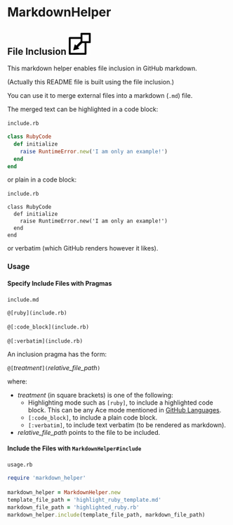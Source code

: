 # MarkdownHelper

## File Inclusion  <img src="/images/include.png" width="50">

This markdown helper enables file inclusion in GitHub markdown.

(Actually this README file is built using the file inclusion.)

You can use it to merge external files into a markdown (```.md```) file.

The merged text can be highlighted in a code block:

<code>include.rb</code>
```ruby
class RubyCode
  def initialize
    raise RuntimeError.new('I am only an example!')
  end
end
```

or plain in a code block:

<code>include.rb</code>
```
class RubyCode
  def initialize
    raise RuntimeError.new('I am only an example!')
  end
end
```

or verbatim (which GitHub renders however it likes).

### Usage

#### Specify Include Files with Pragmas

<code>include.md</code>
```verbatim
@[ruby](include.rb)

@[:code_block](include.rb)

@[:verbatim](include.rb)
```

An inclusion pragma has the form:

```@[```*treatment*```](```*relative_file_path*```)```

where:

* *treatment* (in square brackets) is one of the following:
  * Highlighting mode such as ```[ruby]```, to include a highlighted code block.  This can be any Ace mode mentioned in [GitHub Languages](https://github.com/github/linguist/blob/master/lib/linguist/languages.yml).
  * ```[:code_block]```, to include a plain code block.
  * ```[:verbatim]```, to include text verbatim (to be rendered as markdown).
* *relative_file_path* points to the file to be included.

#### Include the Files with ```MarkdownHelper#include```

<code>usage.rb</code>
```ruby
require 'markdown_helper'

markdown_helper = MarkdownHelper.new
template_file_path = 'highlight_ruby_template.md'
markdown_file_path = 'highlighted_ruby.rb'
markdown_helper.include(template_file_path, markdown_file_path)
```
